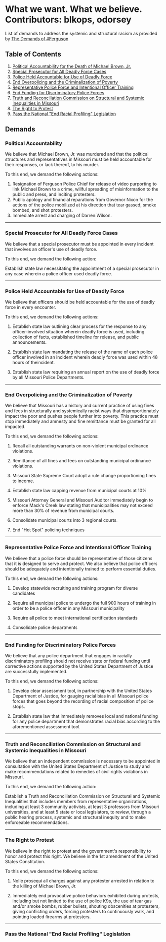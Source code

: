 What we want. What we believe.
Contributors: blkops, odorsey
=======
List of demands to address the systemic and structural racism as provided by [The Demands of #Ferguson](http://thedemands.org)

Table of Contents
---

1. [Political Accountability for the Death of Michael Brown, Jr.](#political-accountability)
2. [Special Prosecutor for All Deadly Force Cases](#special-prosecutor-for-all-deadly-force-cases)
3. [Police Held Accountable for Use of Deadly Force](#police-held-accountable-for-use-of-deadly-force)
4. [End Overpolicing and the Criminalization of Poverty](#end-overpolicing-and-criminalization-of-poverty)
5. [Representative Police Force and Intentional Officer Training](#representative-police-force-and-intentional-office-training)
6. [End Funding for Discriminatory Police Forces](#end-funding-for-discriminatory-police-forces)
7. [Truth and Reconciliation Commission on Structural and Systemic Inequalities in Missouri](#truth-and-reconciliation-commission-on-structural-and-systemic-inequalities-in-missouri)
8. [The Right to Protest](#the-right-to-protest)
9. [Pass the National "End Racial Profiling" Legislation](#pass-the-national-end-racial-profiling-legislation)

Demands
---
### Political Accountability

We believe that Michael Brown, Jr. was murdered and that the political structures and representatives in Missouri must be held accountable for their responses, or lack thereof, to his murder.

To this end, we demand the following actions:

1. Resignation of Ferguson Police Chief for release of video purporting to link Michael Brown to a crime, willful spreading of misinformation to the public and press, and inciting protesters.
2. Public apology and financial reparations from Governor Nixon for the actions of the police mobilized at his direction that tear gassed, smoke bombed, and shot protesters.
3. Immediate arrest and charging of Darren Wilson.

-------

### Special Prosecutor for All Deadly Force Cases

We believe that a special prosecutor must be appointed in every incident that involves an officer's use of deadly force.

To this end, we demand the following action:

Establish state law necessitating the appointment of a special prosecutor in any case wherein a police officer used deadly force.

-------

### Police Held Accountable for Use of Deadly Force

We believe that officers should be held accountable for the use of deadly force in every encounter.

To this end, we demand the following actions:

1. Establish state law outlining clear process for the response to any officer-involved situation wherein deadly force is used, including collection of facts, established timeline for release, and public announcements.

2. Establish state law mandating the release of the name of each police officer involved in an incident wherein deadly force was used within 48 hours of theincident.

3. Establish state law requiring an annual report on the use of deadly force by all Missouri Police Departments.

-------

### End Overpolicing and the Criminalization of Poverty

We believe that Missouri has a history and current practice of using fines and fees in structurally and systemically racist ways that disproportionately impact the poor and pushes people further into poverty. This practice must stop immediately and amnesty and fine remittance must be granted for all impacted.

To this end, we demand the following actions:

1. Recall all outstanding warrants on non-violent municipal ordinance violations.

2. Remittance of all fines and fees on outstanding municipal ordinance violations.

3. Missouri State Supreme Court adopt a rule change proportioning fines to income.

4. Establish state law capping revenue from municipal courts at 10%

5. Missouri Attorney General and Missouri Auditor immediately begin to enforce Mack's Creek law stating that municipalities may not exceed more than 30% of revenue from municipal courts.

6. Consolidate municipal courts into 3 regional courts.

7. End "Hot Spot" policing techniques

-------

### Representative Police Force and Intentional Officer Training

We believe that a police force should be representative of those citizens that it is designed to serve and protect. We also believe that police officers should be adequately and intentionally trained to perform essential duties.

To this end, we demand the following actions:

1. Develop statewide recruiting and training program for diverse candidates

2. Require all municipal police  to undergo the full 900 hours of training in order to be a police officer in any Missouri municipality

3. Require all police to meet international certification standards

4. Consolidate police departments

-------

### End Funding for Discriminatory Police Forces

We believe that any police department that engages in racially discriminatory profiling should not receive state or federal funding until corrective actions supported by the United States Department of Justice are successfully implemented.

To this end, we demand the following actions:

1. Develop clear assessment tool, in partnership with the United States Department of Justice, for gauging racial bias in all Missouri police forces that goes beyond the recording of racial composition of police stops.

2. Establish state law that immediately removes local and national funding for any police department that demonstrates racial bias according to the aforementioned assessment tool.

-------

### Truth and Reconciliation Commission on Structural and Systemic Inequalities in Missouri

We believe that an independent commission is necessary to be appointed in consultation with the United States Department of Justice to study and make recommendations related to remedies of civil rights violations in Missouri.

To this end, we demand the following action:

Establish a Truth and Reconciliation Commission on Structural and Systemic Inequalities that includes members from representative organizations, including at least 3 community activists, at least 3 professors from Missouri universities, and at least 5 state or local legislators, to review, through a public hearing process, systemic and structural inequity and to make enforceable recommendations.

-------

### The Right to Protest

We believe in the right to protest and the government's responsibility to honor and protect this right. We believe in the 1st amendment of the United States Constitution.

To this end, we demand the following actions:

1. Nolle prosequi all charges against any protester arrested in relation to the killing of Michael Brown, Jr.

2. Immediately end provocative police behaviors exhibited during protests, including but not limited to the use of police K9s, the use of tear gas and/or smoke bombs, rubber bullets, shouting obscenities at protesters, giving conflicting orders, forcing protesters to continuously walk, and pointing loaded firearms at protesters.


-------

### Pass the National "End Racial Profiling" Legislation
